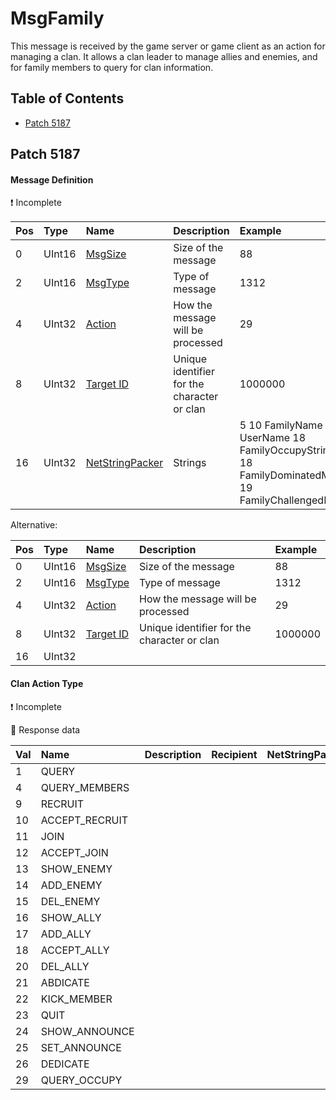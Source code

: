 # MsgFamily

This message is received by the game server or game client as an action for managing a clan. It allows a clan leader to manage allies and enemies, and for family members to query for clan information.

## Table of Contents

* [Patch 5187](#patch-5187)

## Patch 5187

#### Message Definition

❗ Incomplete

| Pos | Type | Name | Description | Example |
|:-------|:--------|:--------|:--------|:--------|
| 0  | UInt16 | [MsgSize](index.md#message-header) | Size of the message | 88 |
| 2  | UInt16 | [MsgType](index.md#message-header) | Type of message | 1312 |
| 4  | UInt32 | [Action](#clan-action-type) | How the message will be processed | 29 |
| 8  | UInt32 | [Target ID](../identifiers.md) | Unique identifier for the character or clan | 1000000 |
| 16 | UInt32 | [NetStringPacker](../stringpacker.md) | Strings | 5 10 FamilyName 8 UserName 18 FamilyOccupyString 18 FamilyDominatedMap  19 FamilyChallengedMap |

Alternative:

| Pos | Type | Name | Description | Example |
|:-------|:--------|:--------|:--------|:--------|
| 0  | UInt16 | [MsgSize](index.md#message-header) | Size of the message | 88 |
| 2  | UInt16 | [MsgType](index.md#message-header) | Type of message | 1312 |
| 4  | UInt32 | [Action](#clan-action-type) | How the message will be processed | 29 |
| 8  | UInt32 | [Target ID](../identifiers.md) | Unique identifier for the character or clan | 1000000 |
| 16 | UInt32 | | | |

#### Clan Action Type

❗ Incomplete

🔶 Response data

| Val | Name | Description | Recipient | NetStringPacker |
|:------|:--------|:--------|:--------|:--------|
| 1  | QUERY |  |  |  | |
| 4  | QUERY_MEMBERS |  |  |  | |
| 9  | RECRUIT |  |  |  | |
| 10 | ACCEPT_RECRUIT |  |  |  | |
| 11 | JOIN |  |  |  | |
| 12 | ACCEPT_JOIN |  |  |  | |
| 13 | SHOW_ENEMY |  |  |  | |
| 14 | ADD_ENEMY |  |  |  | |
| 15 | DEL_ENEMY |  |  |  | |
| 16 | SHOW_ALLY |  |  |  | |
| 17 | ADD_ALLY |  |  |  | |
| 18 | ACCEPT_ALLY |  |  |  | |
| 20 | DEL_ALLY |  |  |  | |
| 21 | ABDICATE |  |  |  | |
| 22 | KICK_MEMBER |  |  |  | |
| 23 | QUIT |  |  |  | |
| 24 | SHOW_ANNOUNCE |  |  |  | |
| 25 | SET_ANNOUNCE |  |  |  | |
| 26 | DEDICATE |  |  |  | |
| 29 | QUERY_OCCUPY |  |  |  | |
